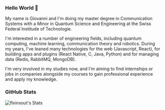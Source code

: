 ### Hello World 👋
My name is Giovanni and I'm doing my master degree in Communication Systems with a Minor in Quantum Science and Engineering at the Swiss Federal Institude of Technologie.

I'm interested in a number of engineering fields, including quantum computing, machine learning, communication theory and robotics.
During my years, I've leaned many technologies for the web (Javascript, React), for building apps and plugins (React Native, C, Java, Python) and for managing data (Redis, RabbitMQ, MongoDB).

I'm very involved in my studies now, and I'm aiming to find internships or jobs in companies alongside my courses to gain professional experience and apply my knowledge.

### GitHub Stats

![flxinxout's Stats](https://github-readme-stats.vercel.app/api?username=flxinxout&count_private=true&show_icons=true&theme=radical)

